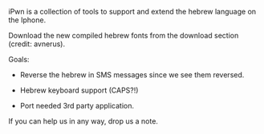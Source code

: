 iPwn is a collection of tools to support and extend the hebrew language on the Iphone.

Download the new compiled hebrew fonts from the download section (credit: avnerus).



Goals:

- Reverse the hebrew in SMS messages since we see them reversed.

- Hebrew keyboard support (CAPS?!)

- Port needed 3rd party application.




If you can help us in any way, drop us a note.
